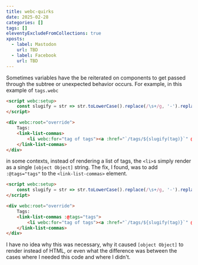 ```yaml
---
title: webc-quirks
date: 2025-02-28
categories: []
tags: []
eleventyExcludeFromCollections: true
xposts:
  - label: Mastodon
    url: TBD
  - label: Facebook
    url: TBD
---
```


Sometimes variables have the be reiterated on components to get passed through the subtree or unexpected behavior occurs. For example, in this example of `tags.webc`

```html
<script webc:setup>
    const slugify = str => str.toLowerCase().replace(/\s+/g, '-').replace(/[^a-z0-9-]/g, '')
</script>

<div webc:root="override">
    Tags:
    <link-list-commas>
        <li webc:for="tag of tags"><a :href="`/tags/${slugify(tag)}`" @raw="tag"></a></li>
    </link-list-commas>
</div>
```

in some contexts, instead of rendering a list of tags, the `<li>`s simply render as a single `[object Object]` string. The fix, I found, was to add `:@tags="tags"` to the `<link-list-commas>` element.

```html
<script webc:setup>
    const slugify = str => str.toLowerCase().replace(/\s+/g, '-').replace(/[^a-z0-9-]/g, '')
</script>

<div webc:root="override">
    Tags:
    <link-list-commas :@tags="tags">
        <li webc:for="tag of tags"><a :href="`/tags/${slugify(tag)}`" @raw="tag"></a></li>
    </link-list-commas>
</div>
```

I have no idea why this was necessary, why it caused `[object Object]` to render instead of HTML, or even what the difference was between the cases where I needed this code and where I didn't.
